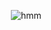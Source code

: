 
 ‎ ‎  ‎ ‎ ‎ ‎ ‎ ‎ ‎ ‎ ‎ ‎ ‎ ‎ ‎ ‎ 
![hmm](https://64.media.tumblr.com/3b1332a81569f419a323fa50eac50af8/7e864ad7ce980cbe-ab/s540x810/8ca3d5cdf2c520dd17560fae0d9ec365c8038721.gifv)
